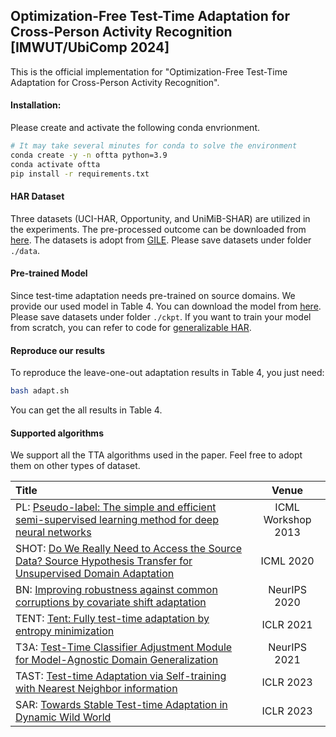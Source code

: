 ## Optimization-Free Test-Time Adaptation for Cross-Person Activity Recognition [IMWUT/UbiComp 2024]

This is the official implementation for "Optimization-Free Test-Time Adaptation for Cross-Person Activity Recognition".
#### Installation:
Please create and activate the following conda envrionment.
```bash
# It may take several minutes for conda to solve the environment
conda create -y -n oftta python=3.9
conda activate oftta
pip install -r requirements.txt 
```

#### HAR Dataset
Three datasets (UCI-HAR, Opportunity, and UniMiB-SHAR) are utilized in the experiments. The pre-processed outcome can be downloaded from [here](https://drive.google.com/drive/folders/1Y8jLalh2IFCf0lcG8bivTpTylbkdeoNr?usp=sharing). The datasets is adopt from [GILE](https://drive.google.com/drive/folders/1Y8jLalh2IFCf0lcG8bivTpTylbkdeoNr?usp=sharing). Please save datasets under folder `./data`. 

#### Pre-trained Model
Since test-time adaptation needs pre-trained on source domains. We provide our used model in Table 4. You can download the model from [here](https://drive.google.com/drive/folders/1_GR6W0va5kd25aU2n21myKfhTY17V3F3?usp=share_link). Please save datasets under folder `./ckpt`. If you want to train your model from scratch, you can refer to code for [generalizable HAR](https://github.com/Claydon-Wang/DG_HAR). 

#### Reproduce our results
To reproduce the leave-one-out adaptation results in Table 4, you just need:
```bash
bash adapt.sh
```
You can get the all results in Table 4. 

#### Supported algorithms
We support all the TTA algorithms used in the paper. Feel free to adopt them on other types of dataset.

| Title                                                                                                                            | Venue | 
|:-------------------------------------------------------------------------------------------------------------------------------- |:-----:|
| PL: [Pseudo-label: The simple and efficient semi-supervised learning method for deep neural networks](https://www.researchgate.net/publication/280581078_Pseudo-Label_The_Simple_and_Efficient_Semi-Supervised_Learning_Method_for_Deep_Neural_Networks)                          | ICML Workshop 2013   | 
| SHOT: [Do We Really Need to Access the Source Data? Source Hypothesis Transfer for Unsupervised Domain Adaptation](https://arxiv.org/abs/2002.08546)   | ICML 2020    | 
|BN: [Improving robustness against common corruptions by covariate shift adaptation](https://arxiv.org/abs/2006.16971) | NeurIPS 2020  |                                                                                           |
| TENT: [Tent: Fully test-time adaptation by entropy minimization](https://openreview.net/forum?id=uXl3bZLkr3c)   | ICLR 2021  |
|T3A: [Test-Time Classifier Adjustment Module for Model-Agnostic Domain Generalization](https://openreview.net/forum?id=e_yvNqkJKAW)   | NeurIPS 2021                | 
|TAST: [ Test-time Adaptation via Self-training with Nearest Neighbor information](https://arxiv.org/abs/2207.10792)   | ICLR 2023     |
|SAR: [ Towards Stable Test-time Adaptation in Dynamic Wild World ](https://openreview.net/forum?id=g2YraF75Tj)   | ICLR 2023    |
